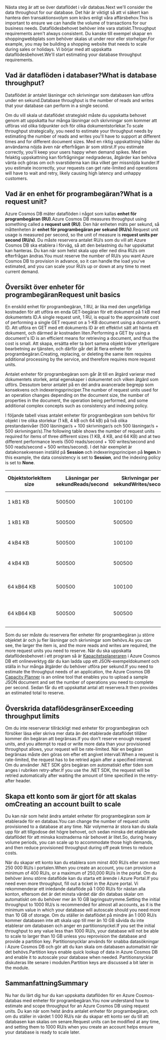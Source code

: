 <span data-ttu-id="c8a74-101">Nästa steg är att se över dataflödet i vår databas.</span><span class="sxs-lookup"><span data-stu-id="c8a74-101">Next we'll consider the data throughout for our database.</span></span> <span data-ttu-id="c8a74-102">Det här är viktigt så att vi säkert kan hantera den transaktionsvolym som krävs enligt våra affärsbehov.</span><span class="sxs-lookup"><span data-stu-id="c8a74-102">This is important to ensure we can handle the volume of transactions for our business needs.</span></span> <span data-ttu-id="c8a74-103">Dataflödesbehovet behöver inte vara statiskt.</span><span class="sxs-lookup"><span data-stu-id="c8a74-103">Throughput requirements aren't always consistent.</span></span> <span data-ttu-id="c8a74-104">Du kanske till exempel skapar en shoppingwebbplats som behöver skalas ut under reor eller storhelger.</span><span class="sxs-lookup"><span data-stu-id="c8a74-104">For example, you may be building a shopping website that needs to scale during sales or holidays.</span></span> <span data-ttu-id="c8a74-105">Vi börjar med att uppskatta dataflödesbehovet.</span><span class="sxs-lookup"><span data-stu-id="c8a74-105">We'll start estimating your database throughput requirements.</span></span>

## <a name="what-is-database-throughput"></a><span data-ttu-id="c8a74-106">Vad är dataflöden i databaser?</span><span class="sxs-lookup"><span data-stu-id="c8a74-106">What is database throughput?</span></span> 

<span data-ttu-id="c8a74-107">Dataflödet är antalet läsningar och skrivningar som databasen kan utföra under en sekund.</span><span class="sxs-lookup"><span data-stu-id="c8a74-107">Database throughput is the number of reads and writes that your database can perform in a single second.</span></span> 

<span data-ttu-id="c8a74-108">Om du vill skala ut dataflödet strategiskt måste du uppskatta behovet genom att uppskatta hur många läsningar och skrivningar som kommer att utföras vid olika tidpunkter och för olika dokumentstorlekar.</span><span class="sxs-lookup"><span data-stu-id="c8a74-108">To scale throughput strategically, you need to estimate your throughput needs by estimating the number of reads and writes you'll have to support at different times and for different document sizes.</span></span> <span data-ttu-id="c8a74-109">Med en riktig uppskattning håller du användarna nöjda även när efterfrågan är som störst.</span><span class="sxs-lookup"><span data-stu-id="c8a74-109">If you estimate correctly, you'll keep your users happy when demand spikes.</span></span> <span data-ttu-id="c8a74-110">Med en felaktig uppskattning kan förfrågningar nedgraderas, åtgärder kan behöva vänta och göras om och svarstiderna kan öka vilket ger missnöjda kunder.</span><span class="sxs-lookup"><span data-stu-id="c8a74-110">If you estimate incorrectly, your requests can get rate-limited and operations will have to wait and retry, likely causing high latency and unhappy customers.</span></span>

## <a name="what-is-a-request-unit"></a><span data-ttu-id="c8a74-111">Vad är en enhet för programbegäran?</span><span class="sxs-lookup"><span data-stu-id="c8a74-111">What is a request unit?</span></span>

<span data-ttu-id="c8a74-112">Azure Cosmos DB mäter dataflöden i något som kallas **enhet för programbegäran (RU)**.</span><span class="sxs-lookup"><span data-stu-id="c8a74-112">Azure Cosmos DB measures throughput using something called a **request unit (RU)**.</span></span> <span data-ttu-id="c8a74-113">Den här enheten mäts per sekund, så måttenheten är **enhet för programbegäran per sekund (RU/s)**.</span><span class="sxs-lookup"><span data-stu-id="c8a74-113">Request unit usage is measured per second, so the unit of measure is **request units per second (RU/s)**.</span></span> <span data-ttu-id="c8a74-114">Du måste reservera antalet RU/s som du vill att Azure Cosmos DB ska etablera i förväg, så att den belastning du har uppskattat kan hanteras. Du kan när som helst skala upp eller ned dina RU/s om efterfrågan ändras.</span><span class="sxs-lookup"><span data-stu-id="c8a74-114">You must reserve the number of RU/s you want Azure Cosmos DB to provision in advance, so it can handle the load you've estimated, and you can scale your RU/s up or down at any time to meet current demand.</span></span>

## <a name="request-unit-basics"></a><span data-ttu-id="c8a74-115">Översikt över enheter för programbegäran</span><span class="sxs-lookup"><span data-stu-id="c8a74-115">Request unit basics</span></span>

<span data-ttu-id="c8a74-116">En enskild enhet för programbegäran, 1 RU, är lika med den ungefärliga kostnaden för att utföra en enda GET-begäran för ett dokument på 1 kB med dokumentets ID.</span><span class="sxs-lookup"><span data-stu-id="c8a74-116">A single request unit, 1 RU, is equal to the approximate cost of performing a single GET request on a 1-KB document using a document's ID.</span></span> <span data-ttu-id="c8a74-117">Att utföra en GET med ett dokuments ID är ett effektivt sätt att hämta ett dokument, och därmed är kostnaden liten.</span><span class="sxs-lookup"><span data-stu-id="c8a74-117">Performing a GET by using a document's ID is an efficient means for retrieving a document, and thus the cost is small.</span></span> <span data-ttu-id="c8a74-118">Att skapa, ersätta eller ta bort samma objekt kräver ytterligare bearbetning av tjänsten, och därför går det åt flera enheter för programbegäran.</span><span class="sxs-lookup"><span data-stu-id="c8a74-118">Creating, replacing, or deleting the same item requires additional processing by the service, and therefore requires more request units.</span></span>

<span data-ttu-id="c8a74-119">Antalet enheter för programbegäran som går åt till en åtgärd varierar med dokumentets storlek, antal egenskaper i dokumentet och vilken åtgärd som utförs. Dessutom beror antalet på en del andra avancerade begrepp som konsekvens och indexeringsprinciper.</span><span class="sxs-lookup"><span data-stu-id="c8a74-119">The number of request units used for an operation changes depending on the document size, the number of properties in the document, the operation being performed, and some additional complex concepts such as consistency and indexing policy.</span></span>

<span data-ttu-id="c8a74-120">I följande tabell visas antalet enheter för programbegäran som behövs för objekt i tre olika storlekar (1 kB, 4 kB och 64 kB) på två olika prestandanivåer (500 läsningar/s + 100 skrivningar/s och 500 läsningar/s + 500 skrivningar/s).</span><span class="sxs-lookup"><span data-stu-id="c8a74-120">The following table shows the number of request units required for items of three different sizes (1 KB, 4 KB, and 64 KB) and at two different performance levels (500 reads/second + 100 writes/second and 500 reads/second + 500 writes/second).</span></span> <span data-ttu-id="c8a74-121">I det här exemplet är datakonsekvensen inställd på **Session** och indexeringsprincipen på **Ingen**.</span><span class="sxs-lookup"><span data-stu-id="c8a74-121">In this example, the data consistency is set to **Session**, and the indexing policy is set to **None**.</span></span>

| <span data-ttu-id="c8a74-122">Objektstorlek</span><span class="sxs-lookup"><span data-stu-id="c8a74-122">Item size</span></span> | <span data-ttu-id="c8a74-123">Läsningar per sekund</span><span class="sxs-lookup"><span data-stu-id="c8a74-123">Reads/second</span></span> | <span data-ttu-id="c8a74-124">Skrivningar per sekund</span><span class="sxs-lookup"><span data-stu-id="c8a74-124">Writes/second</span></span> | <span data-ttu-id="c8a74-125">Enheter för programbegäran</span><span class="sxs-lookup"><span data-stu-id="c8a74-125">Request units</span></span>
| --- | --- | --- | --- |
| <span data-ttu-id="c8a74-126">1 kB</span><span class="sxs-lookup"><span data-stu-id="c8a74-126">1 KB</span></span> | <span data-ttu-id="c8a74-127">500</span><span class="sxs-lookup"><span data-stu-id="c8a74-127">500</span></span> | <span data-ttu-id="c8a74-128">100</span><span class="sxs-lookup"><span data-stu-id="c8a74-128">100</span></span> | <span data-ttu-id="c8a74-129">(500 \* 1) + (100 \* 5) = 1 000 RU/s</span><span class="sxs-lookup"><span data-stu-id="c8a74-129">(500 \* 1) + (100 \* 5) = 1,000 RU/s</span></span>
| <span data-ttu-id="c8a74-130">1 kB</span><span class="sxs-lookup"><span data-stu-id="c8a74-130">1 KB</span></span> | <span data-ttu-id="c8a74-131">500</span><span class="sxs-lookup"><span data-stu-id="c8a74-131">500</span></span> | <span data-ttu-id="c8a74-132">500</span><span class="sxs-lookup"><span data-stu-id="c8a74-132">500</span></span> | <span data-ttu-id="c8a74-133">(500 \* 1) + (500 \* 5) = 3 000 RU/s</span><span class="sxs-lookup"><span data-stu-id="c8a74-133">(500 \* 1) + (500 \* 5) = 3,000 RU/s</span></span>
| <span data-ttu-id="c8a74-134">4 kB</span><span class="sxs-lookup"><span data-stu-id="c8a74-134">4 KB</span></span> | <span data-ttu-id="c8a74-135">500</span><span class="sxs-lookup"><span data-stu-id="c8a74-135">500</span></span> | <span data-ttu-id="c8a74-136">100</span><span class="sxs-lookup"><span data-stu-id="c8a74-136">100</span></span> | <span data-ttu-id="c8a74-137">(500 \* 1,3) + (100 \* 7) = 1 350 RU/s</span><span class="sxs-lookup"><span data-stu-id="c8a74-137">(500 \* 1.3) + (100 \* 7) = 1,350 RU/s</span></span>
| <span data-ttu-id="c8a74-138">4 kB</span><span class="sxs-lookup"><span data-stu-id="c8a74-138">4 KB</span></span> | <span data-ttu-id="c8a74-139">500</span><span class="sxs-lookup"><span data-stu-id="c8a74-139">500</span></span> | <span data-ttu-id="c8a74-140">500</span><span class="sxs-lookup"><span data-stu-id="c8a74-140">500</span></span> | <span data-ttu-id="c8a74-141">(500 \* 1,3) + (500 \* 7) = 4 150 RU/s</span><span class="sxs-lookup"><span data-stu-id="c8a74-141">(500 \* 1.3) + (500 \* 7) = 4,150 RU/s</span></span>
| <span data-ttu-id="c8a74-142">64 kB</span><span class="sxs-lookup"><span data-stu-id="c8a74-142">64 KB</span></span> | <span data-ttu-id="c8a74-143">500</span><span class="sxs-lookup"><span data-stu-id="c8a74-143">500</span></span> | <span data-ttu-id="c8a74-144">100</span><span class="sxs-lookup"><span data-stu-id="c8a74-144">100</span></span> | <span data-ttu-id="c8a74-145">(500 \* 10) + (100 \* 48) = 9 800 RU/s</span><span class="sxs-lookup"><span data-stu-id="c8a74-145">(500 \* 10) + (100 \* 48) = 9,800 RU/s</span></span>
| <span data-ttu-id="c8a74-146">64 kB</span><span class="sxs-lookup"><span data-stu-id="c8a74-146">64 KB</span></span> | <span data-ttu-id="c8a74-147">500</span><span class="sxs-lookup"><span data-stu-id="c8a74-147">500</span></span> | <span data-ttu-id="c8a74-148">500</span><span class="sxs-lookup"><span data-stu-id="c8a74-148">500</span></span> | <span data-ttu-id="c8a74-149">(500 \* 10) + (500 \* 48) = 29 000 RU/s</span><span class="sxs-lookup"><span data-stu-id="c8a74-149">(500 \* 10) + (500 \* 48) = 29,000 RU/s</span></span>
 
<span data-ttu-id="c8a74-150">Som du ser måste du reservera fler enheter för programbegäran ju större objektet är och ju fler läsningar och skrivningar som behövs.</span><span class="sxs-lookup"><span data-stu-id="c8a74-150">As you can see, the larger the item is, and the more reads and writes are required, the more request units you need to reserve.</span></span> <span data-ttu-id="c8a74-151">När du ska uppskatta dataflödesbehovet i ett program så är [Kapacitetsplaneraren](https://www.documentdb.com/capacityplanner) i Azure Cosmos DB ett onlineverktyg där du kan ladda upp ett JSON-exempeldokument och ställa in hur många åtgärder du behöver utföra per sekund.</span><span class="sxs-lookup"><span data-stu-id="c8a74-151">If you need to estimate the throughput needs of an application, the Azure Cosmos DB [Capacity Planner](https://www.documentdb.com/capacityplanner) is an online tool that enables you to upload a sample JSON document and set the number of operations you need to complete per second.</span></span> <span data-ttu-id="c8a74-152">Sedan får du ett uppskattat antal att reservera.</span><span class="sxs-lookup"><span data-stu-id="c8a74-152">It then provides an estimated total to reserve.</span></span>

## <a name="exceeding-throughput-limits"></a><span data-ttu-id="c8a74-153">Överskrida dataflödesgränser</span><span class="sxs-lookup"><span data-stu-id="c8a74-153">Exceeding throughput limits</span></span>

<span data-ttu-id="c8a74-154">Om du inte reserverar tillräckligt med enheter för programbegäran och försöker läsa eller skriva mer data än det etablerade dataflödet tillåter kommer din begäran att begränsas.</span><span class="sxs-lookup"><span data-stu-id="c8a74-154">If you don’t reserve enough request units, and you attempt to read or write more data than your provisioned throughput allows, your request will be rate-limited.</span></span> <span data-ttu-id="c8a74-155">När en begäran begränsas måste den göras om efter ett angivet intervall.</span><span class="sxs-lookup"><span data-stu-id="c8a74-155">When a request is rate-limited, the request has to be retried again after a specified interval.</span></span> <span data-ttu-id="c8a74-156">Om du använder .NET SDK görs begäran om automatiskt efter tiden som anges i rubriken retry-after.</span><span class="sxs-lookup"><span data-stu-id="c8a74-156">If you use the .NET SDK, the request will be retried automatically after waiting the amount of time specified in the retry-after header.</span></span>

## <a name="creating-an-account-built-to-scale"></a><span data-ttu-id="c8a74-157">Skapa ett konto som är gjort för att skalas om</span><span class="sxs-lookup"><span data-stu-id="c8a74-157">Creating an account built to scale</span></span>

<span data-ttu-id="c8a74-158">Du kan när som helst ändra antalet enheter för programbegäran som är etablerade för en databas.</span><span class="sxs-lookup"><span data-stu-id="c8a74-158">You can change the number of request units provisioned to a database at any time.</span></span> <span data-ttu-id="c8a74-159">När volymerna är stora kan du skala upp för att tillgodose det högre behovet, och sedan minska det etablerade dataflödet för att minska kostnaderna när behovet är litet.</span><span class="sxs-lookup"><span data-stu-id="c8a74-159">So, during heavy volume periods, you can scale up to accommodate those high demands, and then reduce provisioned throughput during off peak times to reduce costs.</span></span>

<span data-ttu-id="c8a74-160">När du skapar ett konto kan du etablera som minst 400 RU/s eller som mest 250 000 RU/s i portalen.</span><span class="sxs-lookup"><span data-stu-id="c8a74-160">When you create an account, you can provision a minimum of 400 RU/s, or a maximum of 250,000 RU/s in the portal.</span></span> <span data-ttu-id="c8a74-161">Om du behöver ännu större dataflöde kan du starta ett ärende i Azure Portal.</span><span class="sxs-lookup"><span data-stu-id="c8a74-161">If you need even more throughput, fill out a ticket in the Azure portal.</span></span> <span data-ttu-id="c8a74-162">Vi rekommenderar ett inledande dataflöde på 1 000 RU/s för nästan alla konton, eftersom det är det minsta värdet där din databas skalar om automatiskt om du behöver mer än 10 GB lagringsutrymme.</span><span class="sxs-lookup"><span data-stu-id="c8a74-162">Setting the initial throughput to 1000 RU/s is recommended for almost all accounts, as it is the minimum value in which your database will autoscale should you need more than 10 GB of storage.</span></span> <span data-ttu-id="c8a74-163">Om du ställer in dataflödet på mindre än 1 000 RU/s kommer databasen inte att skala upp till mer än 10 GB såvida du inte etablerar om databasen och anger en partitionsnyckel.</span><span class="sxs-lookup"><span data-stu-id="c8a74-163">If you set the initial throughput to any value less than 1000 RU/s, your database will not be able to scale to larger than 10 GB unless you reprovision the database and provide a partition key.</span></span> <span data-ttu-id="c8a74-164">Partitionsnycklar används för snabba datasökningar i Azure Cosmos DB och gör att du kan skala om databasen automatiskt när det behövs.</span><span class="sxs-lookup"><span data-stu-id="c8a74-164">Partition keys enable quick lookup of data in Azure Cosmos DB and enable it to autoscale your database when needed.</span></span> <span data-ttu-id="c8a74-165">Partitionsnycklar diskuteras lite senare i modulen.</span><span class="sxs-lookup"><span data-stu-id="c8a74-165">Partition keys are discussed a bit later in the module.</span></span>

## <a name="summary"></a><span data-ttu-id="c8a74-166">Sammanfattning</span><span class="sxs-lookup"><span data-stu-id="c8a74-166">Summary</span></span>

<span data-ttu-id="c8a74-167">Nu har du lärt dig hur du kan uppskatta dataflöden för en Azure Cosmos-databas med enheter för programbegäran.</span><span class="sxs-lookup"><span data-stu-id="c8a74-167">You now understand how to estimate and scope throughput for an Azure Cosmos DB using request units.</span></span> <span data-ttu-id="c8a74-168">Du kan när som helst ändra antalet enheter för programbegäran, och om du ställer in värdet 1 000 RU/s när du skapar ett konto ser du till att databasen kan skalas om senare.</span><span class="sxs-lookup"><span data-stu-id="c8a74-168">Request units can be modified at any time, and setting them to 1000 RU/s when you create an account helps ensure your database is ready to scale later.</span></span>